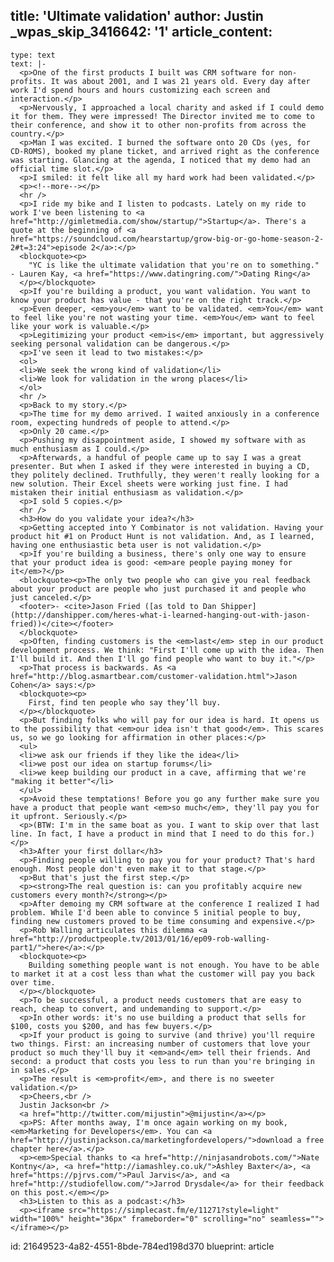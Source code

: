 title: 'Ultimate validation'
author: Justin
_wpas_skip_3416642: '1'
article_content:
  -
    type: text
    text: |-
      <p>One of the first products I built was CRM software for non-profits. It was about 2001, and I was 21 years old. Every day after work I'd spend hours and hours customizing each screen and interaction.</p>
      <p>Nervously, I approached a local charity and asked if I could demo it for them. They were impressed! The Director invited me to come to their conference, and show it to other non-profits from across the country.</p>
      <p>Man I was excited. I burned the software onto 20 CDs (yes, for CD-ROMS), booked my plane ticket, and arrived right as the conference was starting. Glancing at the agenda, I noticed that my demo had an official time slot.</p>
      <p>I smiled: it felt like all my hard work had been validated.</p>
      <p><!--more--></p>
      <hr />
      <p>I ride my bike and I listen to podcasts. Lately on my ride to work I've been listening to <a href="http://gimletmedia.com/show/startup/">Startup</a>. There's a quote at the beginning of <a href="https://soundcloud.com/hearstartup/grow-big-or-go-home-season-2-2#t=3:24">episode 2</a>:</p>
      <blockquote><p>
        "YC is like the ultimate validation that you're on to something." - Lauren Kay, <a href="https://www.datingring.com/">Dating Ring</a>
      </p></blockquote>
      <p>If you're building a product, you want validation. You want to know your product has value - that you're on the right track.</p>
      <p>Even deeper, <em>you</em> want to be validated. <em>You</em> want to feel like you're not wasting your time. <em>You</em> want to feel like your work is valuable.</p>
      <p>Legitimizing your product <em>is</em> important, but aggressively seeking personal validation can be dangerous.</p>
      <p>I've seen it lead to two mistakes:</p>
      <ol>
      <li>We seek the wrong kind of validation</li>
      <li>We look for validation in the wrong places</li>
      </ol>
      <hr />
      <p>Back to my story.</p>
      <p>The time for my demo arrived. I waited anxiously in a conference room, expecting hundreds of people to attend.</p>
      <p>Only 20 came.</p>
      <p>Pushing my disappointment aside, I showed my software with as much enthusiasm as I could.</p>
      <p>Afterwards, a handful of people came up to say I was a great presenter. But when I asked if they were interested in buying a CD, they politely declined. Truthfully, they weren't really looking for a new solution. Their Excel sheets were working just fine. I had mistaken their initial enthusiasm as validation.</p>
      <p>I sold 5 copies.</p>
      <hr />
      <h3>How do you validate your idea?</h3>
      <p>Getting accepted into Y Combinator is not validation. Having your product hit #1 on Product Hunt is not validation. And, as I learned, having one enthusiastic beta user is not validation.</p>
      <p>If you're building a business, there's only one way to ensure that your product idea is good: <em>are people paying money for it</em>?</p>
      <blockquote><p>The only two people who can give you real feedback about your product are people who just purchased it and people who just canceled.</p>
      <footer>- <cite>Jason Fried ([as told to Dan Shipper](http://danshipper.com/heres-what-i-learned-hanging-out-with-jason-fried))</cite></footer>
      </blockquote>
      <p>Often, finding customers is the <em>last</em> step in our product development process. We think: "First I'll come up with the idea. Then I'll build it. And then I'll go find people who want to buy it."</p>
      <p>That process is backwards. As <a href="http://blog.asmartbear.com/customer-validation.html">Jason Cohen</a> says:</p>
      <blockquote><p>
        First, find ten people who say they’ll buy.
      </p></blockquote>
      <p>But finding folks who will pay for our idea is hard. It opens us to the possibility that <em>our idea isn't that good</em>. This scares us, so we go looking for affirmation in other places:</p>
      <ul>
      <li>we ask our friends if they like the idea</li>
      <li>we post our idea on startup forums</li>
      <li>we keep building our product in a cave, affirming that we're "making it better"</li>
      </ul>
      <p>Avoid these temptations! Before you go any further make sure you have a product that people want <em>so much</em>, they'll pay you for it upfront. Seriously.</p>
      <p>(BTW: I'm in the same boat as you. I want to skip over that last line. In fact, I have a product in mind that I need to do this for.)</p>
      <h3>After your first dollar</h3>
      <p>Finding people willing to pay you for your product? That's hard enough. Most people don't even make it to that stage.</p>
      <p>But that's just the first step.</p>
      <p><strong>The real question is: can you profitably acquire new customers every month?</strong></p>
      <p>After demoing my CRM software at the conference I realized I had problem. While I'd been able to convince 5 initial people to buy, finding new customers proved to be time consuming and expensive.</p>
      <p>Rob Walling articulates this dilemma <a href="http://productpeople.tv/2013/01/16/ep09-rob-walling-part1/">here</a>:</p>
      <blockquote><p>
        Building something people want is not enough. You have to be able to market it at a cost less than what the customer will pay you back over time.
      </p></blockquote>
      <p>To be successful, a product needs customers that are easy to reach, cheap to convert, and undemanding to support.</p>
      <p>In other words: it's no use building a product that sells for $100, costs you $200, and has few buyers.</p>
      <p>If your product is going to survive (and thrive) you'll require two things. First: an increasing number of customers that love your product so much they'll buy it <em>and</em> tell their friends. And second: a product that costs you less to run than you're bringing in in sales.</p>
      <p>The result is <em>profit</em>, and there is no sweeter validation.</p>
      <p>Cheers,<br />
      Justin Jackson<br />
      <a href="http://twitter.com/mijustin">@mijustin</a></p>
      <p>PS: After months away, I'm once again working on my book, <em>Marketing for Developers</em>. You can <a href="http://justinjackson.ca/marketingfordevelopers/">download a free chapter here</a>.</p>
      <p><em>Special thanks to <a href="http://ninjasandrobots.com/">Nate Kontny</a>, <a href="http://iamashley.co.uk/">Ashley Baxter</a>, <a href="https://pjrvs.com/">Paul Jarvis</a>, and <a href="http://studiofellow.com/">Jarrod Drysdale</a> for their feedback on this post.</em></p>
      <h3>Listen to this as a podcast:</h3>
      <p><iframe src="https://simplecast.fm/e/11271?style=light" width="100%" height="36px" frameborder="0" scrolling="no" seamless=""></iframe></p>
id: 21649523-4a82-4551-8bde-784ed198d370
blueprint: article
